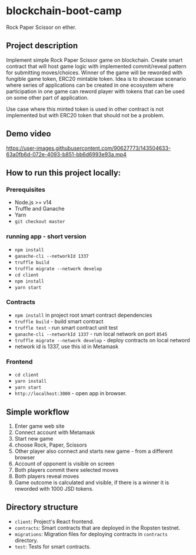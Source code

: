# blockchain-boot-camp
Rock Paper Scissor on ether.

## Project description
Implement simple Rock Paper Scissor game on blockchain.
Create smart contract that will host game logic with implemented commit/reveal pattern for submitting moves/choices. 
Winner of the game will be reworded with fungible game token, ERC20 mintable token.
Idea is to showcase scenario where series of applications can be created in one ecosystem
where participation in one game can reword player with tokens that can be used on some other part of application.

Use case where this minted token is used in other contract is not implemented but with ERC20 token that should not be a problem.


## Demo video
https://user-images.githubusercontent.com/90627773/143504633-63a0fb6d-072e-4093-b851-bb6d6993e93a.mp4



## How to run this project locally:

### Prerequisites

- Node.js >= v14
- Truffle and Ganache
- Yarn
- `git checkout master`

### running app - short version
- `npm install`
- `ganache-cli --networkId 1337`
- `truffle build`
- `truffle migrate --network develop`
- `cd client`
- `npm install`
- `yarn start`

### Contracts

- `npm install` in project root smart contract dependencies
- `truffle build` - build smart contract
- `truffle test` - run smart contract unit test
- `ganache-cli --networkId 1337` - run local network on port `8545`
- `truffle migrate --network develop` - deploy contracts on local netword
-  network id is 1337, use this id in Metamask


### Frontend

- `cd client`
- `yarn install`
- `yarn start`
- `http://localhost:3000` - open app in browser.

## Simple workflow

1. Enter game web site
2. Connect account with Metamask
3. Start new game
4. choose Rock, Paper, Scissors
5. Other player also connect and starts new game - from a different browser
6. Account of opponent is visible on screen
7. Both players commit there selected moves
8. Both players reveal moves
9. Game outcome is calculated and visible, if there is a winner it is reworded with 1000 JSD tokens.

## Directory structure

- `client`: Project's React frontend.
- `contracts`: Smart contracts that are deployed in the Ropsten testnet.
- `migrations`: Migration files for deploying contracts in `contracts` directory.
- `test`: Tests for smart contracts.
